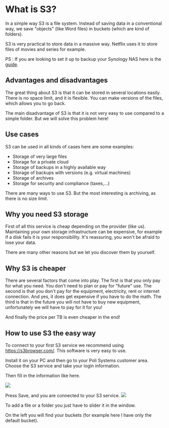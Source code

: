 # What is S3?

In a simple way S3 is a file system. Instead of saving data in a conventional way, we save "objects" (like Word files) in buckets (which are kind of folders).

S3 is very practical to store data in a massive way. Netflix uses it to store files of movies and series for example.

PS : If you are looking to set it up to backup your Synology NAS here is the [guide](https://wiki.polisystems.ch/English/Hosting/S3-hosting/Backup-S3-NAS-Synology/).

## Advantages and disadvantages

The great thing about S3 is that it can be stored in several locations easily.
There is no space limit, and it is flexible.
You can make versions of the files, which allows you to go back.

The main disadvantage of S3 is that it is not very easy to use compared to a simple folder.
But we will solve this problem here!

## Use cases

S3 can be used in all kinds of cases here are some examples:

- Storage of very large files
- Storage for a private cloud
- Storage of backups in a highly available way
- Storage of backups with versions (e.g. virtual machines)
- Storage of archives
- Storage for security and compliance (taxes,...)

There are many ways to use S3. But the most interesting is archiving, as there is no size limit.

## Why you need S3 storage

First of all this service is cheap depending on the provider (like us).
Maintaining your own storage infrastructure can be expensive, for example if a disk fails it is your responsibility.
It's reassuring, you won't be afraid to lose your data.

There are many other reasons but we let you discover them by yourself.

## Why S3 is cheaper

There are several factors that come into play. 
The first is that you only pay for what you need. You don't need to plan or pay for "future" use.
The second is that you don't pay for the equipment, electricity, rent or internet connection. And yes, it does get expensive if you have to do the math.
The third is that in the future you will not have to buy new equipment, unfortunately we will have to pay for it for you!

And finally the price per TB is even cheaper in the end! 

## How to use S3 the easy way

To connect to your first S3 service we recommend using https://s3browser.com/.
This software is very easy to use. 

Install it on your PC and then go to your Poli Systems customer area.
Choose the S3 service and take your login information.

Then fill in the information like here.

![](https://i.imgur.com/f8JjwVT.png)

Press Save, and you are connected to your S3 service.
![](https://i.imgur.com/72kHUf4.png)

To add a file or a folder you just have to slider it in the window.

On the left you will find your buckets (for example here I have only the default bucket).
